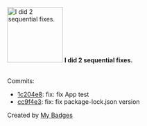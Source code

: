 <img src="https://github.com/my-badges/my-badges/blob/master/src/all-badges/fix-commit/fix-2.png?raw=true" alt="I did 2 sequential fixes." title="I did 2 sequential fixes." width="128">
<strong>I did 2 sequential fixes.</strong>
<br><br>

Commits:

- <a href="https://github.com/alexkunin/2048-react/commit/1c204e841fc86e69929d1bc761798393d31c6f5b">1c204e8</a>: fix: fix App test
- <a href="https://github.com/alexkunin/2048-react/commit/cc9f4e36513148532a66760f62dc3640326d9711">cc9f4e3</a>: fix: fix package-lock.json version


Created by <a href="https://github.com/my-badges/my-badges">My Badges</a>